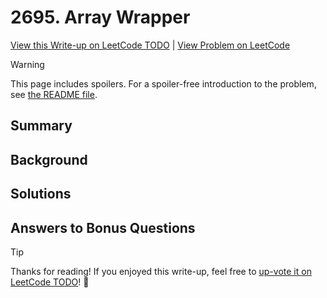 # 2695. Array Wrapper

[View this Write-up on LeetCode TODO](https://leetcode.com/problems/array-wrapper/solutions/) | [View Problem on LeetCode](https://leetcode.com/problems/array-wrapper/)

> [!WARNING]  
> This page includes spoilers. For a spoiler-free introduction to the problem, see [the README file](README.md).

## Summary

## Background

## Solutions

## Answers to Bonus Questions

> [!TIP]  
> Thanks for reading! If you enjoyed this write-up, feel free to [up-vote it on LeetCode TODO](https://leetcode.com/problems/array-wrapper/solutions/)! 🙏
